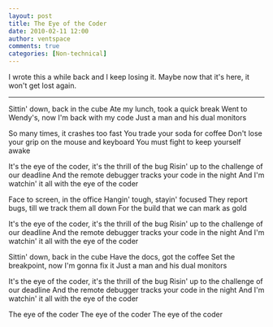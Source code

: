 ```yaml
---
layout: post
title: The Eye of the Coder
date: 2010-02-11 12:00
author: ventspace
comments: true
categories: [Non-technical]
---
```

I wrote this a while back and I keep losing it. Maybe now that it's here, it won't get lost again.
<hr>

Sittin' down, back in the cube
Ate my lunch, took a quick break
Went to Wendy's, now I'm back with my code
Just a man and his dual monitors

So many times, it crashes too fast
You trade your soda for coffee
Don't lose your grip on the mouse and keyboard
You must fight to keep yourself awake

It's the eye of the coder, it's the thrill of the bug
Risin' up to the challenge of our deadline
And the remote debugger tracks your code in the night
And I'm watchin' it all with the eye of the coder

Face to screen, in the office
Hangin' tough, stayin' focused
They report bugs, till we track them all down
For the build that we can mark as gold

It's the eye of the coder, it's the thrill of the bug
Risin' up to the challenge of our deadline
And the remote debugger tracks your code in the night
And I'm watchin' it all with the eye of the coder

Sittin' down, back in the cube
Have the docs, got the coffee
Set the breakpoint, now I'm gonna fix it
Just a man and his dual monitors

It's the eye of the coder, it's the thrill of the bug
Risin' up to the challenge of our deadline
And the remote debugger tracks your code in the night
And I'm watchin' it all with the eye of the coder

The eye of the coder
The eye of the coder
The eye of the coder

